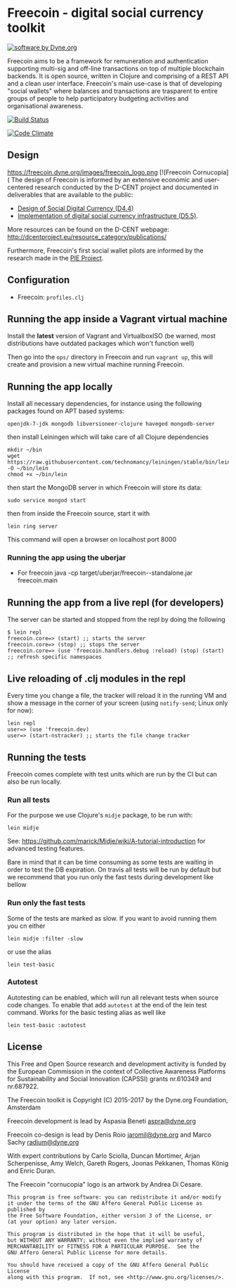 # Freecoin - digital social currency toolkit

[![software by Dyne.org](https://www.dyne.org/wp-content/uploads/2015/12/software_by_dyne.png)](http://www.dyne.org)

Freecoin aims to be a framework for remuneration and authentication supporting multi-sig and off-line transactions on top of multiple blockchain backends. It is open source, written in Clojure and comprising of a REST API and a clean user interface. Freecoin's main use-case is that of developing "social wallets" where balances and transactions are trasparent to entire groups of people to help participatory budgeting activities and organisational awareness.

[![Build Status](https://travis-ci.org/Commonfare-net/freecoin.svg?branch=master)](https://travis-ci.org/Commonfare-net/freecoin)

[![Code Climate](https://codeclimate.com/github/Commonfare-net/freecoin.png)](https://codeclimate.com/github/Commonfare-net/freecoin)

## Design
https://freecoin.dyne.org/images/freecoin_logo.png
[![Freecoin Cornucopia](
The design of Freecoin is informed by an extensive economic and user-centered research conducted by the D-CENT project and documented in deliverables that are available to the public:

- [Design of Social Digital Currency (D4.4)](http://dcentproject.eu/wp-content/uploads/2015/10/design_of_social_digital_currency_publication.pdf)
- [Implementation of digital social currency infrastructure (D5.5)](http://dcentproject.eu/wp-content/uploads/2015/10/D5.5-Implementation-of-digital-social-currency-infrastructure-.pdf).

More resources can be found on the D-CENT webpage: http://dcentproject.eu/resource_category/publications/

Furthermore, Freecoin's first social wallet pilots are informed by the research made in the [PIE Project](http://pieproject.eu).

## Configuration

- Freecoin: `profiles.clj`

## Running the app inside a Vagrant virtual machine

Install the **latest** version of Vagrant and VirtualboxISO (be warned, most distributions have outdated packages which won't function well)

Then go into the `ops/` directory in Freecoin and run `vagrant up`, this will create and provision a new virtual machine running Freecoin.

## Running the app locally

Install all necessary dependencies, for instance using the following packages found on APT based systems:

```
openjdk-7-jdk mongodb libversioneer-clojure haveged mongodb-server
```

then install Leiningen which will take care of all Clojure dependencies

```
mkdir ~/bin
wget https://raw.githubusercontent.com/technomancy/leiningen/stable/bin/lein -O ~/bin/lein
chmod +x ~/bin/lein
```

then start the MongoDB server in which Freecoin will store its data:

```
sudo service mongod start
```

then from inside the Freecoin source, start it with

```
lein ring server
```

This command will open a browser on localhost port 8000

### Running the app using the uberjar

- For freecoin
 java -cp target/uberjar/freecoin-<VERSION>-standalone.jar freecoin.main

## Running the app from a live repl (for developers)

The server can be started and stopped from the repl by doing the following

```
$ lein repl
freecoin.core=> (start) ;; starts the server
freecoin.core=> (stop) ;; stops the server
freecoin.core=> (use 'freecoin.handlers.debug :reload) (stop) (start) ;; refresh specific namespaces
```

## Live reloading of .clj modules in the repl

Every time you change a file, the tracker will reload it in the
running VM and show a message in the corner of your screen (using
`notify-send`; Linux only for now):

```
lein repl
user=> (use 'freecoin.dev)
user=> (start-nstracker) ;; starts the file change tracker
```


## Running the tests

Freecoin comes complete with test units which are run by the CI but can also be run locally.

### Run all tests

For the purpose we use Clojure's `midje` package, to be run with:

```
lein midje
```

See: https://github.com/marick/Midje/wiki/A-tutorial-introduction for advanced testing features.

Bare in mind that it can be time consuming as some tests are waiting in order to test the DB expiration. On travis all tests will be run by default but we recommend that you run only the fast tests during development like bellow

### Run only the fast tests

Some of the tests are marked as slow. If you want to avoid running them you cn either

`lein midje :filter -slow`

or use the alias

`lein test-basic`

### Autotest

Autotesting can be enabled, which will run all relevant tests when source code changes. To enable that add `autotest` at the end of the lein test command. Works for the basic testing alias as well like

`lein test-basic :autotest`

## License


This Free and Open Source research and development activity is funded by the European Commission in the context of Collective Awareness Platforms for Sustainability and Social Innovation (CAPSSI) grants nr.610349 and nr.687922.

The Freecoin toolkit is Copyright (C) 2015-2017 by the Dyne.org Foundation, Amsterdam

Freecoin development is lead by Aspasia Beneti <aspra@dyne.org>

Freecoin co-design is lead by Denis Roio <jaromil@dyne.org> and Marco Sachy <radium@dyne.org>

With expert contributions by Carlo Sciolla, Duncan Mortimer, Arjan Scherpenisse, Amy Welch, Gareth Rogers, Joonas Pekkanen, Thomas König and Enric Duran.

The Freecoin "cornucopia" logo is an artwork by Andrea Di Cesare.


```
This program is free software: you can redistribute it and/or modify
it under the terms of the GNU Affero General Public License as published by
the Free Software Foundation, either version 3 of the License, or
(at your option) any later version.

This program is distributed in the hope that it will be useful,
but WITHOUT ANY WARRANTY; without even the implied warranty of
MERCHANTABILITY or FITNESS FOR A PARTICULAR PURPOSE.  See the
GNU Affero General Public License for more details.

You should have received a copy of the GNU Affero General Public License
along with this program.  If not, see <http://www.gnu.org/licenses/>.
```
